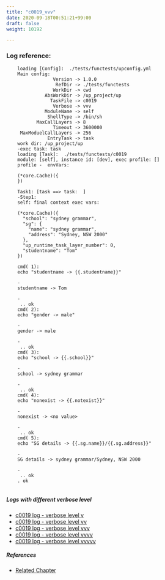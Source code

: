 ```yaml
---
title: "c0019_vvv"
date: 2020-09-18T00:51:21+99:00
draft: false
weight: 10192

---
```


### Log reference: <no value>

```
    loading [Config]:  ./tests/functests/upconfig.yml
    Main config:
                 Version -> 1.0.0
                  RefDir -> ./tests/functests
                 WorkDir -> cwd
              AbsWorkDir -> /up_project/up
                TaskFile -> c0019
                 Verbose -> vvv
              ModuleName -> self
               ShellType -> /bin/sh
           MaxCallLayers -> 8
                 Timeout -> 3600000
     MaxModuelCallLayers -> 256
               EntryTask -> task
    work dir: /up_project/up
    -exec task: task
    loading [Task]:  ./tests/functests/c0019
    module: [self], instance id: [dev], exec profile: []
    profile -  envVars:
    
    (*core.Cache)({
    })
    
    Task1: [task ==> task:  ]
    -Step1:
    self: final context exec vars:
    
    (*core.Cache)({
      "school": "sydney grammar",
      "sg": {
        "name": "sydney grammar",
        "address": "Sydney, NSW 2000"
      },
      "up_runtime_task_layer_number": 0,
      "studentname": "Tom"
    })
    
    cmd( 1):
    echo "studentname -> {{.studentname}}"
    
    -
    studentname -> Tom
    
    -
     .. ok
    cmd( 2):
    echo "gender -> male"
    
    -
    gender -> male
    
    -
     .. ok
    cmd( 3):
    echo "school -> {{.school}}"
    
    -
    school -> sydney grammar
    
    -
     .. ok
    cmd( 4):
    echo "nonexist -> {{.notexist}}"
    
    -
    nonexist -> <no value>
    
    -
     .. ok
    cmd( 5):
    echo "SG details -> {{.sg.name}}/{{.sg.address}}"
    
    -
    SG details -> sydney grammar/Sydney, NSW 2000
    
    -
     .. ok
    . ok
    
```

##### Logs with different verbose level
* [c0019 log - verbose level v](../../logs/c0019_v)
* [c0019 log - verbose level vv](../../logs/c0019_vv)
* [c0019 log - verbose level vvv](../../logs/c0019_vvv)
* [c0019 log - verbose level vvvv](../../logs/c0019_vvvv)
* [c0019 log - verbose level vvvvv](../../logs/c0019_vvvvv)

##### References
* [Related Chapter](../../vars/c0019)
